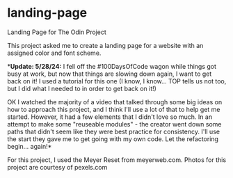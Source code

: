 # landing-page
Landing Page for The Odin Project

This project asked me to create a landing page for a website with an assigned color and font scheme.

***Update: 5/28/24:**
I fell off the #100DaysOfCode wagon while things got busy at work, but now that things are slowing down again, I want to get back on it! I used a tutorial for this one (I know, I know... TOP tells us not too, but I did what I needed to in order to get back on it!)

OK I watched the majority of a video that talked through some big ideas on how to approach this project, and I think I'll use a lot of that to help get me started. However, it had a few elements that I didn't love so much. In an attempt to make some "reuseable modules" - the creator went down some paths that didn't seem like they were best practice for consistency. I'll use the start they gave me to get going with my own code. Let the refactoring begin... again!*

For this project, I used the Meyer Reset from meyerweb.com.
Photos for this project are courtesy of pexels.com